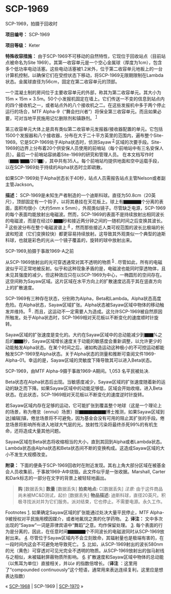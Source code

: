 # SCP-1969
                        




SCP-1969，拍摄于回收时



**项目编号：** SCP-1969

**项目等级：** Keter

**特殊收容措施：** 由于SCP-1969不可移动的自然特性，它现位于回收站点（目前站点被命名为Site 1969）。其第一收容单元是一个空心金属球（厚度为1cm），包含多个低功率电动活塞。这些电动活塞被1.2米外，位于第二收容单元地板上的一台计算机控制，以确保它们在受控状态下移动，将SCP-1969无限期限制在Lambda状态。金属球直径为56cm，固定在第二收容单元的顶部。

一个混凝土制的房间位于主要收容单元的外部，称其为第二收容单元。其大小为15m × 15m × 3.5m。50个小发报机固定在墙上。它们传送一不变的信息到站点内的四个接收机之一，或者站点外的八个接收机之二。在这些发报机中多于两个停止运行的场合，MTF Alpha-9（“舞会扫兴者”）将保全第三收容单元。而且如果必要，可对当地平民施用记忆删除剂和镇静剂。<sup class='footnoteref'>
 <a shape='rect' class='footnoteref' id='footnoteref-1' href='javascript:;' onclick='WIKIDOT.page.utils.scrollToReference(&apos;footnote-1&apos;)'>1</a>
</sup>

第三收容单元大体上是具有类似第二收容单元发报器/接收器配置的单元。它包括1500个发报器和八个接收器，分布在大于二十平方英里的范围内，遍布整个Site-1969。它是SCP-1969处于Alpha状态时，侦测Sayaw<sup class='footnoteref'>
 <a shape='rect' class='footnoteref' id='footnoteref-2' href='javascript:;' onclick='WIKIDOT.page.utils.scrollToReference(&apos;footnote-2&apos;)'>2</a>
</sup>区域的次要手段。Site-1969的边界上分布着20个供安保人员使用的前哨站（每个前哨站中有三名安保人员）。最后一个前哨站容纳着Site-1969的研究和管理人员。 在本文档写作时（▇▇/▇▇/201▇），其中共有35人。每个前哨站均提供地面和空中运载手段，以在SCP-1969处于持续的Alpha状态时立即疏散。

如果SCP-1969处于Alpha状态长于40秒，站点人员需报告站点主管Nelson或者副主管Jackson。

**描述：** SCP-1969是未知生产者制造的一个迪斯科球。直径为50.8cm（20英尺），顶部固定有一个钩子，以将其悬挂在天花板上。球上有▇▇▇▇个分离的表面，面积均很小（大约5mm x 5mm），外观类似镜子。尽管缺乏电源，SCP-1969的每个表面均能放射出电磁波。然而，SCP-1969的表面不是持续放射出相同波长的电磁波，而是在经过0.▇▇秒和接近两分钟之间的一随机时间之后变换其波长。<sup class='footnoteref'>
 <a shape='rect' class='footnoteref' id='footnoteref-3' href='javascript:;' onclick='WIKIDOT.page.utils.scrollToReference(&apos;footnote-3&apos;)'>3</a>
</sup>这些波分布在整个电磁波谱上<sup class='footnoteref'>
 <a shape='rect' class='footnoteref' id='footnoteref-4' href='javascript:;' onclick='WIKIDOT.page.utils.scrollToReference(&apos;footnote-4&apos;)'>4</a>
</sup>，然而那些接近人类可视范围的波长比极端的长波和短波（它们变换较快）都更容易持续放射。这导致其外观类似一个典型的迪斯科球，也就是彩色的光从一个镜子覆盖的，旋转的球中放射出来。



SCP-1969,拍摄于事故1969-A之前



从SCP-1969放射出的光可穿透通常对其不透明的物质<sup class='footnoteref'>
 <a shape='rect' class='footnoteref' id='footnoteref-5' href='javascript:;' onclick='WIKIDOT.page.utils.scrollToReference(&apos;footnote-5&apos;)'>5</a>
</sup>. 尽管如此，所有的电磁波似乎可正常地被反射。似乎和这种现象矛盾的是，电磁波也能同时穿透物体，且未见其强度的减少。但这种效应只在以SCP-1969为中心，一椭圆形的空间存在。这空间称为Sayaw区域。这片区域在水平方向上的扩散速度远高于其在竖直方向上的扩散速度。

SCP-1969有三种存在状态，分别称为Alpha，Beta和Lambda。Alpha状态高度危险。在Alpha状态，Sayaw区域扩张。Alpha状态被Sayaw区域中物体的移动触发并维持。<sup class='footnoteref'>
 <a shape='rect' class='footnoteref' id='footnoteref-6' href='javascript:;' onclick='WIKIDOT.page.utils.scrollToReference(&apos;footnote-6&apos;)'>6</a>
</sup>. 而且，这运动不一定需要人为造成。这允许SCP-1969被自然原因所触发。处于Alpha状态时，SCP-1969相对天花板以不断变化的速度顺时针旋转。

Sayaw区域的扩张速度是变化的。大约在Sayaw区域中的总动能减少到▇▇%之后的▇▇秒，Sayaw区域增长速度关于动能的敏感度会重新调整，以允许更少的动能触发Alpha状态。在某个时间之后，诸如构造运动这种极小的不可控运动都能触发SCP-1969至Alpha状态。关于Alpha状态的测量和推断可查阅文件1969-Alpha-01。幸运的是，Sayaw区域的灵敏度下降导致其可以进入Beta状态。



SCP-1969，由MTF Alpha-9摄于事故1969-A期间。1,053 名平民被处决.



Beta状态在Alpha状态后出现。当敏感度减少，Sayaw区域的扩张速度随着新的运动的缺乏而下降。如果Sayaw区域中的动能足够低，区域会开始收缩，进入Beta状态。在此状态，SCP-1969相对天花板以不断变化的速度逆时针旋转。

若Sayaw区域内存在足够的运动，它可能扩张到覆盖整个地球（这是一个理论上的场景，称为倦怠（ennui）场景）据▇▇▇▇▇▇博士推测，如果Sayaw区域到达[编辑]镇，倦怠场景将不可避免，因为基金会没有可用的阻止其扩张的手段。倦怠场景将影响所有进入地球大气层的光。放射性污染将最终杀死99%的有机生命，还将造成大量其他问题。

Sayaw区域在Beta状态将收缩相当的大小，直到其回到Alpha或者Lambda状态。Lambda状态由Alpha状态和Beta状态间不断的变换构成。这造成Sayaw区域的大小不发生大规模改变。

**附录：** 下面的便条于SCP-1969回收时在附近发现。其右上角大部分区域在被基金会人员收集前，于事故1969-A中烧毁。此文件似乎是一张收据。Marshall, Carter和Dark标志的一部分在文字的背景上被轻轻地画出。


> **购** [数据丢失]
**数量** [数据丢失]
**拍卖地点:**  C[数据丢失]
*注意:*  由于这件商品尚未被MC&D测试，起价 [数据丢失]
**物品描述:**  迪斯科球，直径20英尺。积极寻找派对并为它们服务。派对结束，它也停止。不需要电源。永久工作。
> 


Footnotes
<a shape='rect' href='javascript:;' onclick='WIKIDOT.page.utils.scrollToReference(&apos;footnoteref-1&apos;)'>1</a>. 如果确定Sayaw区域的扩张能通过处决大量平民停止，MTF Alpha-9被授权对平民施用模因媒介，或者地氟烷之类的化学药物。
<a shape='rect' href='javascript:;' onclick='WIKIDOT.page.utils.scrollToReference(&apos;footnoteref-2&apos;)'>2</a>. **译注：** 文中多次出现的“Sayaw”一词是菲律宾语中“舞蹈”之意。均作保留处理。
<a shape='rect' href='javascript:;' onclick='WIKIDOT.page.utils.scrollToReference(&apos;footnoteref-3&apos;)'>3</a>. 每个表面的行为是分离的，因此，在任意时间▇▇▇▇个不同波长的电磁波同时从SCP-1969放射出来。
<a shape='rect' href='javascript:;' onclick='WIKIDOT.page.utils.scrollToReference(&apos;footnoteref-4&apos;)'>4</a>. 尽管位于Sayaw区域内不会立刻致命，其辐射量也是极端有害的，在一段时间内这会不可避免地导致死亡。
<a shape='rect' href='javascript:;' onclick='WIKIDOT.page.utils.scrollToReference(&apos;footnoteref-5&apos;)'>5</a>. 比如，从SCP-1969射出的波长580nm的光（黄色）可穿透对可见光完全不透明的物质。从SCP-1969放射出的伽马射线与之相似，未被辐射屏蔽物质所影响。
<a shape='rect' href='javascript:;' onclick='WIKIDOT.page.utils.scrollToReference(&apos;footnoteref-6&apos;)'>6</a>. 扩散速度和Sayaw区域中物体的总动能（以焦耳为单位）直接相关，并以*e* 的指数倍增长。（**译注** ：这里用了“compounded continuously”这个短语，通常用来表达连续复利，这里应是想表达指数）



« [SCP-1968](/scp-1968) | SCP-1969 | [SCP-1970](/scp-1970) »





                    
